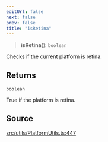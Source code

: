 ```yaml
---
editUrl: false
next: false
prev: false
title: "isRetina"
---
```


> **isRetina**(): `boolean`

Checks if the current platform is retina.

## Returns

`boolean`

True if the platform is retina.

## Source

[src/utils/PlatformUtils.ts:447](https://github.com/relishinc/dill-pixel/blob/543438455c9a47928084300159416186c2aa1095/src/utils/PlatformUtils.ts#L447)
